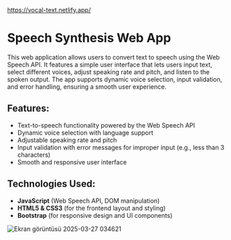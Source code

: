 https://vocal-text.netlify.app/

# Speech Synthesis Web App

This web application allows users to convert text to speech using the Web Speech API. It features a simple user interface that lets users input text, select different voices, adjust speaking rate and pitch, and listen to the spoken output. The app supports dynamic voice selection, input validation, and error handling, ensuring a smooth user experience.

## Features:
- Text-to-speech functionality powered by the Web Speech API
- Dynamic voice selection with language support
- Adjustable speaking rate and pitch
- Input validation with error messages for improper input (e.g., less than 3 characters)
- Smooth and responsive user interface

## Technologies Used:
- **JavaScript** (Web Speech API, DOM manipulation)
- **HTML5 & CSS3** (for the frontend layout and styling)
- **Bootstrap** (for responsive design and UI components)


![Ekran görüntüsü 2025-03-27 034621](https://github.com/user-attachments/assets/e64142de-6218-404e-9deb-7c9d19eb0cc1)

